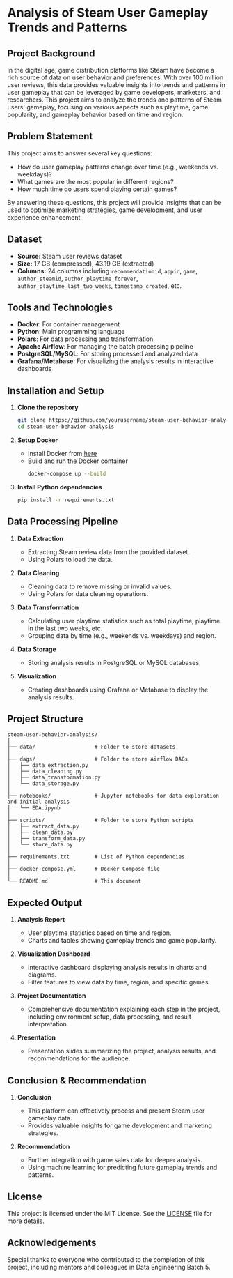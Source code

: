 
# Analysis of Steam User Gameplay Trends and Patterns

## Project Background
In the digital age, game distribution platforms like Steam have become a rich source of data on user behavior and preferences. With over 100 million user reviews, this data provides valuable insights into trends and patterns in user gameplay that can be leveraged by game developers, marketers, and researchers. This project aims to analyze the trends and patterns of Steam users' gameplay, focusing on various aspects such as playtime, game popularity, and gameplay behavior based on time and region.

## Problem Statement
This project aims to answer several key questions:
- How do user gameplay patterns change over time (e.g., weekends vs. weekdays)?
- What games are the most popular in different regions?
- How much time do users spend playing certain games?

By answering these questions, this project will provide insights that can be used to optimize marketing strategies, game development, and user experience enhancement.

## Dataset
- **Source:** Steam user reviews dataset
- **Size:** 17 GB (compressed), 43.19 GB (extracted)
- **Columns:** 24 columns including `recommendationid`, `appid`, `game`, `author_steamid`, `author_playtime_forever`, `author_playtime_last_two_weeks`, `timestamp_created`, etc.

## Tools and Technologies
- **Docker**: For container management
- **Python**: Main programming language
- **Polars**: For data processing and transformation
- **Apache Airflow**: For managing the batch processing pipeline
- **PostgreSQL/MySQL**: For storing processed and analyzed data
- **Grafana/Metabase**: For visualizing the analysis results in interactive dashboards

## Installation and Setup
1. **Clone the repository**
   ```bash
   git clone https://github.com/yourusername/steam-user-behavior-analysis.git
   cd steam-user-behavior-analysis
   ```

2. **Setup Docker**
   - Install Docker from [here](https://docs.docker.com/get-docker/)
   - Build and run the Docker container
     ```bash
     docker-compose up --build
     ```

3. **Install Python dependencies**
   ```bash
   pip install -r requirements.txt
   ```

## Data Processing Pipeline
1. **Data Extraction**
   - Extracting Steam review data from the provided dataset.
   - Using Polars to load the data.

2. **Data Cleaning**
   - Cleaning data to remove missing or invalid values.
   - Using Polars for data cleaning operations.

3. **Data Transformation**
   - Calculating user playtime statistics such as total playtime, playtime in the last two weeks, etc.
   - Grouping data by time (e.g., weekends vs. weekdays) and region.

4. **Data Storage**
   - Storing analysis results in PostgreSQL or MySQL databases.

5. **Visualization**
   - Creating dashboards using Grafana or Metabase to display the analysis results.

## Project Structure
```
steam-user-behavior-analysis/
│
├── data/                   # Folder to store datasets
│
├── dags/                   # Folder to store Airflow DAGs
│   ├── data_extraction.py
│   ├── data_cleaning.py
│   ├── data_transformation.py
│   └── data_storage.py
│
├── notebooks/              # Jupyter notebooks for data exploration and initial analysis
│   └── EDA.ipynb
│
├── scripts/                # Folder to store Python scripts
│   ├── extract_data.py
│   ├── clean_data.py
│   ├── transform_data.py
│   └── store_data.py
│
├── requirements.txt        # List of Python dependencies
│
├── docker-compose.yml      # Docker Compose file
│
└── README.md               # This document
```

## Expected Output
1. **Analysis Report**
   - User playtime statistics based on time and region.
   - Charts and tables showing gameplay trends and game popularity.

2. **Visualization Dashboard**
   - Interactive dashboard displaying analysis results in charts and diagrams.
   - Filter features to view data by time, region, and specific games.

3. **Project Documentation**
   - Comprehensive documentation explaining each step in the project, including environment setup, data processing, and result interpretation.

4. **Presentation**
   - Presentation slides summarizing the project, analysis results, and recommendations for the audience.

## Conclusion & Recommendation
1. **Conclusion**
   - This platform can effectively process and present Steam user gameplay data.
   - Provides valuable insights for game development and marketing strategies.

2. **Recommendation**
   - Further integration with game sales data for deeper analysis.
   - Using machine learning for predicting future gameplay trends and patterns.

## License
This project is licensed under the MIT License. See the [LICENSE](LICENSE) file for more details.

## Acknowledgements
Special thanks to everyone who contributed to the completion of this project, including mentors and colleagues in Data Engineering Batch 5.
